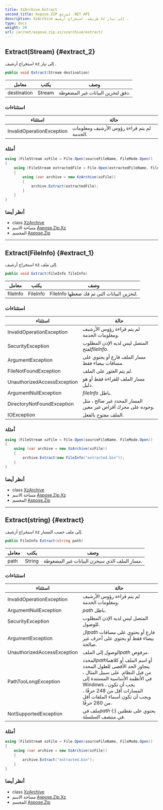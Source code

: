 ```yaml
---
title: XzArchive.Extract
second_title: Aspose.ZIP لمرجع .NET API
description: XzArchive طريقة. استخراج أرشيف xz إلى تيار .
type: docs
weight: 30
url: /ar/net/aspose.zip.xz/xzarchive/extract/
---
```

## Extract(Stream) {#extract_2}

استخراج أرشيف xz إلى تيار .

```csharp
public void Extract(Stream destination)
```

| معامل | يكتب | وصف |
| --- | --- | --- |
| destination | Stream | دفق لتخزين البيانات غير المضغوطة. |

### استثناءات

| استثناء | حالة |
| --- | --- |
| InvalidOperationException | لم يتم قراءة رؤوس الأرشيف ومعلومات الخدمة. |

### أمثلة

```csharp
using (FileStream xzFile = File.Open(sourceFileName, FileMode.Open))
{
    using (FileStream extractedFile = File.Open(extractedFileName, FileMode.Create))
    {
        using (var archive = new XzArchive(xzFile))
        {
            archive.Extract(extractedFile);
        }
    }
}
```

### أنظر أيضا

* class [XzArchive](../)
* مساحة الاسم [Aspose.Zip.Xz](../../xzarchive/)
* المجسم [Aspose.Zip](../../../)

---

## Extract(FileInfo) {#extract_1}

استخراج أرشيف xz إلى ملف.

```csharp
public void Extract(FileInfo fileInfo)
```

| معامل | يكتب | وصف |
| --- | --- | --- |
| fileInfo | FileInfo | FileInfo لتخزين البيانات التي تم فك ضغطها. |

### استثناءات

| استثناء | حالة |
| --- | --- |
| InvalidOperationException | لم يتم قراءة رؤوس الأرشيف ومعلومات الخدمة. |
| SecurityException | المتصل ليس لديه الإذن المطلوب لفتح*fileInfo*. |
| ArgumentException | مسار الملف فارغ أو يحتوي على مسافات بيضاء فقط. |
| FileNotFoundException | لم يتم العثور على الملف. |
| UnauthorizedAccessException | مسار الملف للقراءة فقط أو هو دليل. |
| ArgumentNullException | *fileInfo* باطل. |
| DirectoryNotFoundException | المسار المحدد غير صالح ، مثل وجوده على محرك أقراص غير معين. |
| IOException | الملف مفتوح بالفعل. |

### أمثلة

```csharp
using (FileStream xzFile = File.Open(sourceFileName, FileMode.Open))
{
    using (var archive = new XzArchive(xzFile))
    {
        archive.Extract(new FileInfo("extracted.bin"));
    }
}
```

### أنظر أيضا

* class [XzArchive](../)
* مساحة الاسم [Aspose.Zip.Xz](../../xzarchive/)
* المجسم [Aspose.Zip](../../../)

---

## Extract(string) {#extract}

استخراج أرشيف xz إلى ملف حسب المسار.

```csharp
public FileInfo Extract(string path)
```

| معامل | يكتب | وصف |
| --- | --- | --- |
| path | String | مسار الملف الذي سيخزن البيانات غير المضغوطة. |

### استثناءات

| استثناء | حالة |
| --- | --- |
| InvalidOperationException | لم يتم قراءة رؤوس الأرشيف ومعلومات الخدمة. |
| ArgumentNullException | *path* باطل. |
| SecurityException | المتصل ليس لديه الإذن المطلوب للوصول. |
| ArgumentException | ال*path* فارغ أو يحتوي على مسافات بيضاء فقط أو يحتوي على أحرف غير صالحة. |
| UnauthorizedAccessException | الوصول إلى الملف*path* مرفوض. |
| PathTooLongException | المحدد*path*أو اسم الملف أو كلاهما يتجاوز الحد الأقصى للطول المحدد من قبل النظام. على سبيل المثال ، في الأنظمة الأساسية المستندة إلى Windows ، يجب أن تكون المسارات أقل من 248 حرفًا ، ويجب أن تكون أسماء الملفات أقل من 260 حرفًا. |
| NotSupportedException | ملف في*path* يحتوي على نقطتين (:) في منتصف السلسلة. |

### أمثلة

```csharp
using (FileStream xzFile = File.Open(sourceFileName, FileMode.Open))
{
    using (var archive = new XzArchive(xzFile))
    {
        archive.Extract("extracted.bin");
    }
}
```

### أنظر أيضا

* class [XzArchive](../)
* مساحة الاسم [Aspose.Zip.Xz](../../xzarchive/)
* المجسم [Aspose.Zip](../../../)


